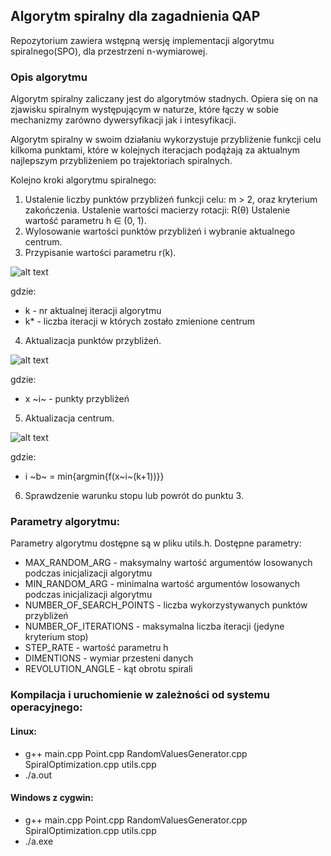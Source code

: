 ## Algorytm spiralny dla zagadnienia QAP

Repozytorium zawiera wstępną wersję implementacji algorytmu spiralnego(SPO), dla przestrzeni n-wymiarowej.

### Opis algorytmu

Algorytm spiralny zaliczany jest do algorytmów stadnych. Opiera się on na zjawisku spiralnym występującym w naturze, które łączy w sobie mechanizmy zarówno dywersyfikacji jak i intesyfikacji.

Algorytm spiralny w swoim działaniu wykorzystuje przybliżenie funkcji celu kilkoma punktami, które w kolejnych iteracjach podążają za aktualnym najlepszym przybliżeniem po trajektoriach spiralnych.

Kolejno kroki algorytmu spiralnego:
1. Ustalenie liczby punktów przybliżeń funkcji celu: m > 2, oraz kryterium zakończenia.
   Ustalenie wartości macierzy rotacji: R(θ)
   Ustalenie wartość parametru h ∈ (0, 1).
2. Wylosowanie wartości punktów przybliżeń i wybranie aktualnego centrum.
3. Przypisanie wartości parametru r(k).

![alt text](https://image.ibb.co/kpavgS/1.png "r(k)")

gdzie:
* k - nr aktualnej iteracji algorytmu
* k* - liczba iteracji w których zostało zmienione centrum
4. Aktualizacja punktów przybliżeń.

![alt text](https://image.ibb.co/csNGMS/2.png "nowe przyblizenia")

gdzie:
* x ~i~ - punkty przybliżeń

5. Aktualizacja centrum.

![alt text](https://image.ibb.co/idqaFn/3.png "nowe centrum")

gdzie:
* i ~b~ = min{argmin{f(x~i~(k+1))}}

6. Sprawdzenie warunku stopu lub powrót do punktu 3.

### Parametry algorytmu:

Parametry algorytmu dostępne są w pliku utils.h.
Dostępne parametry:
* MAX_RANDOM_ARG - maksymalny wartość argumentów losowanych podczas inicjalizacji algorytmu
* MIN_RANDOM_ARG - minimalna wartość argumentów losowanych podczas inicjalizacji algorytmu
* NUMBER_OF_SEARCH_POINTS - liczba wykorzystywanych punktów przybliżeń
* NUMBER_OF_ITERATIONS - maksymalna liczba iteracji (jedyne kryterium stop)
* STEP_RATE - wartość parametru h
* DIMENTIONS - wymiar przesteni danych
* REVOLUTION_ANGLE - kąt obrotu spirali

### Kompilacja i uruchomienie w zależności od systemu operacyjnego:

#### Linux:
* g++ main.cpp Point.cpp RandomValuesGenerator.cpp SpiralOptimization.cpp utils.cpp
* ./a.out

#### Windows z cygwin:
* g++ main.cpp Point.cpp RandomValuesGenerator.cpp SpiralOptimization.cpp utils.cpp
* ./a.exe

